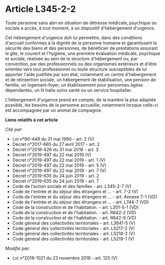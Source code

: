 # Article L345-2-2

Toute personne sans abri en situation de détresse médicale, psychique ou sociale a accès, à tout moment, à un dispositif
d'hébergement d'urgence.

Cet hébergement d'urgence doit lui permettre, dans des conditions d'accueil conformes à la dignité de la personne humaine et
garantissant la sécurité des biens et des personnes, de bénéficier de prestations assurant le gîte, le couvert et l'hygiène,
une première évaluation médicale, psychique et sociale, réalisée au sein de la structure d'hébergement ou, par convention,
par des professionnels ou des organismes extérieurs et d'être orientée vers tout professionnel ou toute structure
susceptibles de lui apporter l'aide justifiée par son état, notamment un centre d'hébergement et de réinsertion sociale, un
hébergement de stabilisation, une pension de famille, un logement-foyer, un établissement pour personnes âgées dépendantes,
un lit halte soins santé ou un service hospitalier.

L'hébergement d'urgence prend en compte, de la manière la plus adaptée possible, les besoins de la personne accueillie,
notamment lorsque celle-ci est accompagnée par un animal de compagnie.

**Liens relatifs à cet article**

_Cité par_:

  - Loi n°90-449 du 31 mai 1990 - art. 2 (V)
  - Décret n°2017-665 du 27 avril 2017 - art. 2
  - Décret n°2018-426 du 31 mai 2018 - art. 3
  - Décret n°2019-497 du 22 mai 2019 (V)
  - Décret n°2019-497 du 22 mai 2019 - art. 1 (V)
  - Décret n°2019-497 du 22 mai 2019 - art. 5 (V)
  - Décret n°2019-497 du 22 mai 2019 - art. 7 (V)
  - Décret n°2019-635 du 24 juin 2019 - art. 2
  - Décret n°2019-635 du 24 juin 2019 - art. 7
  - Code de l'action sociale et des familles - art. L345-2-7 (V)
  - Code de l'entrée et du séjour des étrangers et ... - art. 7-2 (V)
  - Code de l'entrée et du séjour des étrangers et ... - art. Annexe 7-1 (VD)
  - Code de l'entrée et du séjour des étrangers et ... - art. L744-7 (VD)
  - Code de la construction et de l'habitation. - art. L301-5-1 (VD)
  - Code de la construction et de l'habitation. - art. R642-2 (VD)
  - Code de la construction et de l'habitation. - art. R642-9 (VD)
  - Code général des collectivités territoriales - art. L3641-5 (V)
  - Code général des collectivités territoriales - art. L5217-2 (V)
  - Code général des collectivités territoriales - art. L5218-2 (V)
  - Code général des collectivités territoriales - art. L5219-1 (V)

_Modifié par_:

  - Loi n°2018-1021 du 23 novembre 2018 - art. 125 (V)
